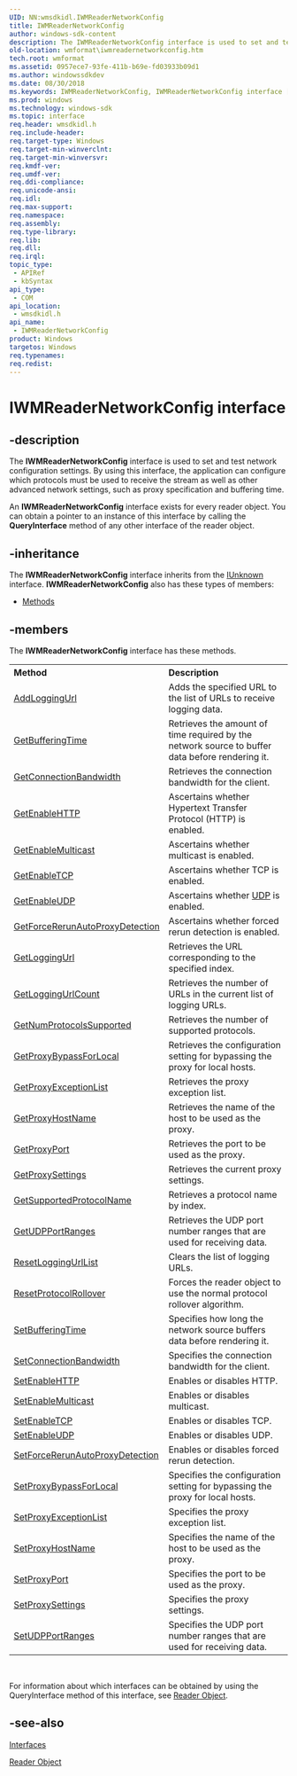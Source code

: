 ```yaml
---
UID: NN:wmsdkidl.IWMReaderNetworkConfig
title: IWMReaderNetworkConfig
author: windows-sdk-content
description: The IWMReaderNetworkConfig interface is used to set and test network configuration settings.
old-location: wmformat\iwmreadernetworkconfig.htm
tech.root: wmformat
ms.assetid: 0957ece7-93fe-411b-b69e-fd03933b09d1
ms.author: windowssdkdev
ms.date: 08/30/2018
ms.keywords: IWMReaderNetworkConfig, IWMReaderNetworkConfig interface [windows Media Format], IWMReaderNetworkConfig interface [windows Media Format],described, IWMReaderNetworkConfigInterface, wmformat.iwmreadernetworkconfig, wmsdkidl/IWMReaderNetworkConfig
ms.prod: windows
ms.technology: windows-sdk
ms.topic: interface
req.header: wmsdkidl.h
req.include-header: 
req.target-type: Windows
req.target-min-winverclnt: 
req.target-min-winversvr: 
req.kmdf-ver: 
req.umdf-ver: 
req.ddi-compliance: 
req.unicode-ansi: 
req.idl: 
req.max-support: 
req.namespace: 
req.assembly: 
req.type-library: 
req.lib: 
req.dll: 
req.irql: 
topic_type:
 - APIRef
 - kbSyntax
api_type:
 - COM
api_location:
 - wmsdkidl.h
api_name:
 - IWMReaderNetworkConfig
product: Windows
targetos: Windows
req.typenames: 
req.redist: 
---
```


# IWMReaderNetworkConfig interface


## -description



The <b>IWMReaderNetworkConfig</b> interface is used to set and test network configuration settings. By using this interface, the application can configure which protocols must be used to receive the stream as well as other advanced network settings, such as proxy specification and buffering time.

An <b>IWMReaderNetworkConfig</b> interface exists for every reader object. You can obtain a pointer to an instance of this interface by calling the <b>QueryInterface</b> method of any other interface of the reader object.




## -inheritance

The <b xmlns:loc="http://microsoft.com/wdcml/l10n">IWMReaderNetworkConfig</b> interface inherits from the <a href="https://msdn.microsoft.com/33f1d79a-33fc-4ce5-a372-e08bda378332">IUnknown</a> interface. <b>IWMReaderNetworkConfig</b> also has these types of members:
<ul>
<li><a href="https://docs.microsoft.com/">Methods</a></li>
</ul>

## -members

The <b>IWMReaderNetworkConfig</b> interface has these methods.
<table class="members" id="memberListMethods">
<tr>
<th align="left" width="37%">Method</th>
<th align="left" width="63%">Description</th>
</tr>
<tr data="declared;">
<td align="left" width="37%">
<a href="https://msdn.microsoft.com/471b17c8-20e4-44f3-88ee-48a35cd8930c">AddLoggingUrl</a>
</td>
<td align="left" width="63%">
Adds the specified URL to the list of URLs to receive logging data.

</td>
</tr>
<tr data="declared;">
<td align="left" width="37%">
<a href="https://msdn.microsoft.com/a3f35230-363c-48e7-bef9-b92e0b50b978">GetBufferingTime</a>
</td>
<td align="left" width="63%">
Retrieves the amount of time required by the network source to buffer data before rendering it.

</td>
</tr>
<tr data="declared;">
<td align="left" width="37%">
<a href="https://msdn.microsoft.com/cbbc945d-91ea-4d21-a1ac-2fcbcb081447">GetConnectionBandwidth</a>
</td>
<td align="left" width="63%">
Retrieves the connection bandwidth for the client.

</td>
</tr>
<tr data="declared;">
<td align="left" width="37%">
<a href="https://msdn.microsoft.com/892879a3-8ab2-4d2c-ba47-9f6c2dd2aec3">GetEnableHTTP</a>
</td>
<td align="left" width="63%">
Ascertains whether Hypertext Transfer Protocol (HTTP) is enabled.

</td>
</tr>
<tr data="declared;">
<td align="left" width="37%">
<a href="https://msdn.microsoft.com/2fc51a74-18b6-4ddd-9089-9a8bdfce70ea">GetEnableMulticast</a>
</td>
<td align="left" width="63%">
Ascertains whether multicast is enabled.

</td>
</tr>
<tr data="declared;">
<td align="left" width="37%">
<a href="https://msdn.microsoft.com/6623c2f9-24cb-4038-9aa5-2eb634b3f1a2">GetEnableTCP</a>
</td>
<td align="left" width="63%">
Ascertains whether TCP is enabled.

</td>
</tr>
<tr data="declared;">
<td align="left" width="37%">
<a href="https://msdn.microsoft.com/81c6536c-303c-4eac-a75a-54e9df29e299">GetEnableUDP</a>
</td>
<td align="left" width="63%">
Ascertains whether <a href="https://msdn.microsoft.com/en-us/library/Dd757828(v=VS.85).aspx">UDP</a> is enabled.

</td>
</tr>
<tr data="declared;">
<td align="left" width="37%">
<a href="https://msdn.microsoft.com/af4c4f4d-ad19-46b5-b38f-9aa51f2d95ba">GetForceRerunAutoProxyDetection</a>
</td>
<td align="left" width="63%">
Ascertains whether forced rerun detection is enabled.

</td>
</tr>
<tr data="declared;">
<td align="left" width="37%">
<a href="https://msdn.microsoft.com/27c5a97b-e04b-4d15-b19a-3c0d78feee95">GetLoggingUrl</a>
</td>
<td align="left" width="63%">
Retrieves the URL corresponding to the specified index.

</td>
</tr>
<tr data="declared;">
<td align="left" width="37%">
<a href="https://msdn.microsoft.com/869e093f-8936-4b60-8818-ee2c57924d11">GetLoggingUrlCount</a>
</td>
<td align="left" width="63%">
Retrieves the number of URLs in the current list of logging URLs.

</td>
</tr>
<tr data="declared;">
<td align="left" width="37%">
<a href="https://msdn.microsoft.com/6e249d8f-0351-452f-9b53-86f77df2fd70">GetNumProtocolsSupported</a>
</td>
<td align="left" width="63%">
Retrieves the number of supported protocols.

</td>
</tr>
<tr data="declared;">
<td align="left" width="37%">
<a href="https://msdn.microsoft.com/5e960fa9-d71c-4a13-9210-8a2a86e9989c">GetProxyBypassForLocal</a>
</td>
<td align="left" width="63%">
Retrieves the configuration setting for bypassing the proxy for local hosts.

</td>
</tr>
<tr data="declared;">
<td align="left" width="37%">
<a href="https://msdn.microsoft.com/90cf6e58-8666-4bab-974e-a7e999aeddf1">GetProxyExceptionList</a>
</td>
<td align="left" width="63%">
Retrieves the proxy exception list.

</td>
</tr>
<tr data="declared;">
<td align="left" width="37%">
<a href="https://msdn.microsoft.com/a7411ed6-90ee-450c-bb06-408469036d22">GetProxyHostName</a>
</td>
<td align="left" width="63%">
Retrieves the name of the host to be used as the proxy.

</td>
</tr>
<tr data="declared;">
<td align="left" width="37%">
<a href="https://msdn.microsoft.com/042d702e-b4a1-43f6-b2c4-c81922d7c3f2">GetProxyPort</a>
</td>
<td align="left" width="63%">
Retrieves the port to be used as the proxy.

</td>
</tr>
<tr data="declared;">
<td align="left" width="37%">
<a href="https://msdn.microsoft.com/5fdfc651-05f5-48b3-aeaf-4557c72bc0c0">GetProxySettings</a>
</td>
<td align="left" width="63%">
Retrieves the current proxy settings.

</td>
</tr>
<tr data="declared;">
<td align="left" width="37%">
<a href="https://msdn.microsoft.com/c1047752-c3a2-4555-9dae-ddd91365cd10">GetSupportedProtocolName</a>
</td>
<td align="left" width="63%">
Retrieves a protocol name by index.

</td>
</tr>
<tr data="declared;">
<td align="left" width="37%">
<a href="https://msdn.microsoft.com/a1792fd0-e9c3-4e28-9928-a615e1c9aec8">GetUDPPortRanges</a>
</td>
<td align="left" width="63%">
Retrieves the UDP port number ranges that are used for receiving data.

</td>
</tr>
<tr data="declared;">
<td align="left" width="37%">
<a href="https://msdn.microsoft.com/0fe71d73-a827-4aed-a37b-db7701cc1180">ResetLoggingUrlList</a>
</td>
<td align="left" width="63%">
Clears the list of logging URLs.

</td>
</tr>
<tr data="declared;">
<td align="left" width="37%">
<a href="https://msdn.microsoft.com/10a11131-48bd-49bd-a767-1c6148f84b95">ResetProtocolRollover</a>
</td>
<td align="left" width="63%">
Forces the reader object to use the normal protocol rollover algorithm.

</td>
</tr>
<tr data="declared;">
<td align="left" width="37%">
<a href="https://msdn.microsoft.com/64b8eb13-3b96-4bb7-8d75-0eccb1af5a2f">SetBufferingTime</a>
</td>
<td align="left" width="63%">
Specifies how long the network source buffers data before rendering it.

</td>
</tr>
<tr data="declared;">
<td align="left" width="37%">
<a href="https://msdn.microsoft.com/beb84e1b-ebe2-40a0-bcf0-eded9346d7a1">SetConnectionBandwidth</a>
</td>
<td align="left" width="63%">
Specifies the connection bandwidth for the client.

</td>
</tr>
<tr data="declared;">
<td align="left" width="37%">
<a href="https://msdn.microsoft.com/20667a28-e6e0-4ec0-905b-6735291063db">SetEnableHTTP</a>
</td>
<td align="left" width="63%">
Enables or disables HTTP.

</td>
</tr>
<tr data="declared;">
<td align="left" width="37%">
<a href="https://msdn.microsoft.com/02e3a7cc-1dcf-4aba-a18f-2056742f0777">SetEnableMulticast</a>
</td>
<td align="left" width="63%">
Enables or disables multicast.

</td>
</tr>
<tr data="declared;">
<td align="left" width="37%">
<a href="https://msdn.microsoft.com/8afc62b8-a2f6-4470-8005-804e0980b599">SetEnableTCP</a>
</td>
<td align="left" width="63%">
Enables or disables TCP.

</td>
</tr>
<tr data="declared;">
<td align="left" width="37%">
<a href="https://msdn.microsoft.com/03afdef3-2aa8-4826-8dce-6d501fa42bcd">SetEnableUDP</a>
</td>
<td align="left" width="63%">
Enables or disables UDP.

</td>
</tr>
<tr data="declared;">
<td align="left" width="37%">
<a href="https://msdn.microsoft.com/3c84fc2a-5933-45da-a7a3-728a8837d851">SetForceRerunAutoProxyDetection</a>
</td>
<td align="left" width="63%">
Enables or disables forced rerun detection.

</td>
</tr>
<tr data="declared;">
<td align="left" width="37%">
<a href="https://msdn.microsoft.com/4a012718-a815-4e01-97f8-69ed2ba881ea">SetProxyBypassForLocal</a>
</td>
<td align="left" width="63%">
Specifies the configuration setting for bypassing the proxy for local hosts.

</td>
</tr>
<tr data="declared;">
<td align="left" width="37%">
<a href="https://msdn.microsoft.com/1f6c6bb6-3a42-44da-ab80-e72a19b8d272">SetProxyExceptionList</a>
</td>
<td align="left" width="63%">
Specifies the proxy exception list.

</td>
</tr>
<tr data="declared;">
<td align="left" width="37%">
<a href="https://msdn.microsoft.com/5638a5d6-30f3-43eb-b054-cab85948796c">SetProxyHostName</a>
</td>
<td align="left" width="63%">
Specifies the name of the host to be used as the proxy.

</td>
</tr>
<tr data="declared;">
<td align="left" width="37%">
<a href="https://msdn.microsoft.com/e2f4e8ff-6ac8-45b5-af93-a278bf92a07a">SetProxyPort</a>
</td>
<td align="left" width="63%">
Specifies the port to be used as the proxy.

</td>
</tr>
<tr data="declared;">
<td align="left" width="37%">
<a href="https://msdn.microsoft.com/fe5bc4f2-860a-42e8-b9f1-cd3d8af619c2">SetProxySettings</a>
</td>
<td align="left" width="63%">
Specifies the proxy settings.

</td>
</tr>
<tr data="declared;">
<td align="left" width="37%">
<a href="https://msdn.microsoft.com/9a61943a-8ff9-4504-b76f-25e3c5c8d4a4">SetUDPPortRanges</a>
</td>
<td align="left" width="63%">
Specifies the UDP port number ranges that are used for receiving data.

</td>
</tr>
</table> 

For information about which interfaces can be obtained by using the QueryInterface method of this interface, see <a href="https://msdn.microsoft.com/b5edbf8b-820f-4e09-a482-8efc2283360e">Reader Object</a>.



## -see-also




<a href="https://msdn.microsoft.com/c61a0739-09f2-497f-a2cd-d3f2472738e3">Interfaces</a>



<a href="https://msdn.microsoft.com/b5edbf8b-820f-4e09-a482-8efc2283360e">Reader Object</a>
 

 

